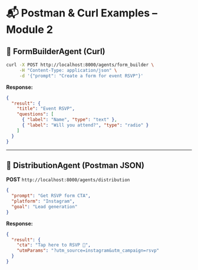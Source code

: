 # 📬 Postman & Curl Examples – Module 2

## 🚀 FormBuilderAgent (Curl)
```bash
curl -X POST http://localhost:8000/agents/form_builder \
     -H "Content-Type: application/json" \
     -d '{"prompt": "Create a form for event RSVP"}'
```

**Response:**
```json
{
  "result": {
    "title": "Event RSVP",
    "questions": [
      { "label": "Name", "type": "text" },
      { "label": "Will you attend?", "type": "radio" }
    ]
  }
}
```

---

## 📱 DistributionAgent (Postman JSON)
**POST** `http://localhost:8000/agents/distribution`
```json
{
  "prompt": "Get RSVP form CTA",
  "platform": "Instagram",
  "goal": "Lead generation"
}
```

**Response:**
```json
{
  "result": {
    "cta": "Tap here to RSVP 🎉",
    "utmParams": "?utm_source=instagram&utm_campaign=rsvp"
  }
}
```